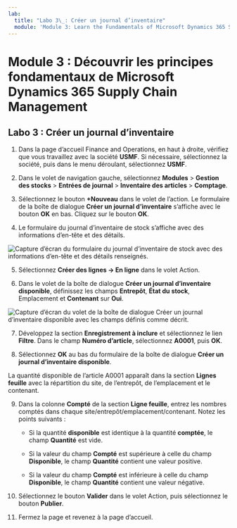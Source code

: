 ```yaml
---
lab:
  title: "Labo 3\_: Créer un journal d’inventaire"
  module: 'Module 3: Learn the Fundamentals of Microsoft Dynamics 365 Supply Chain Management'
---
```


# <a name="module-3-learn-the-fundamentals-of-microsoft-dynamics-365-supply-chain-management"></a>Module 3 : Découvrir les principes fondamentaux de Microsoft Dynamics 365 Supply Chain Management

## <a name="lab-3---create-a-counting-journal"></a>Labo 3 : Créer un journal d’inventaire

1. Dans la page d’accueil Finance and Operations, en haut à droite, vérifiez que vous travaillez avec la société **USMF**. Si nécessaire, sélectionnez la société, puis dans le menu déroulant, sélectionnez **USMF**.

2. Dans le volet de navigation gauche, sélectionnez **Modules** > **Gestion des stocks** > **Entrées de journal** > **Inventaire des articles** > **Comptage**.

3. Sélectionnez le bouton **+Nouveau** dans le volet de l’action. Le formulaire de la boîte de dialogue **Créer un journal d’inventaire** s’affiche avec le bouton **OK** en bas. Cliquez sur le bouton **OK**.

4. Le formulaire du journal d’inventaire de stock s’affiche avec des informations d’en-tête et des détails.

![Capture d’écran du formulaire du journal d’inventaire de stock avec des informations d’en-tête et des détails renseignés.](../media/lp-scm-m-002-warehouse-inventory-mgmt-06.png)

5. Sélectionnez **Créer des lignes -&gt; En ligne** dans le volet Action.

6. Dans le volet de la boîte de dialogue **Créer un journal d’inventaire disponible**, définissez les champs **Entrepôt**, **État du stock**, Emplacement et **Contenant** sur **Oui**. 

![Capture d’écran du volet de la boîte de dialogue Créer un journal d’inventaire disponible avec les champs définis comme décrit.](../media/lp-scm-m-002-warehouse-inventory-mgmt-07.png)

7. Développez la section **Enregistrement à inclure** et sélectionnez le lien **Filtre**. Dans le champ **Numéro d’article**, sélectionnez **A0001**, puis **OK**.

8. Sélectionnez **OK** au bas du formulaire de la boîte de dialogue **Créer un journal d’inventaire disponible**.

La quantité disponible de l’article A0001 apparaît dans la section **Lignes feuille** avec la répartition du site, de l’entrepôt, de l’emplacement et le contenant.

9. Dans la colonne **Compté** de la section **Ligne feuille**, entrez les nombres comptés dans chaque site/entrepôt/emplacement/contenant. Notez les points suivants :

    - Si la quantité **disponible** est identique à la quantité **comptée**, le champ **Quantité** est vide.

    - Si la valeur du champ **Compté** est supérieure à celle du champ **Disponible**, le champ **Quantité** contient une valeur positive.

    - Si la valeur du champ **Compté** est inférieure à celle du champ **Disponible**, le champ **Quantité** contient une valeur négative.

10. Sélectionnez le bouton **Valider** dans le volet Action, puis sélectionnez le bouton **Publier**.

11. Fermez la page et revenez à la page d’accueil.
